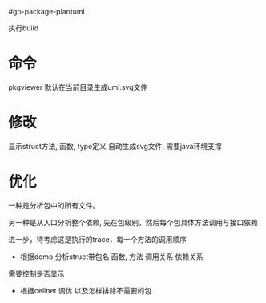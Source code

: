 #go-package-plantuml

执行build

# 命令
pkgviewer 默认在当前目录生成uml.svg文件

# 修改
显示struct方法, 函数, type定义
自动生成svg文件, 需要java环境支撑

# 优化
一种是分析包中的所有文件。

另一种是从入口分析整个依赖, 先在包级别，然后每个包具体方法调用与接口依赖

进一步，待考虑这是执行的trace，每一个方法的调用顺序




+ 根据demo
分析struct带包名
函数, 方法
调用关系
依赖关系

需要控制是否显示

+ 根据cellnet
调优
以及怎样排除不需要的包